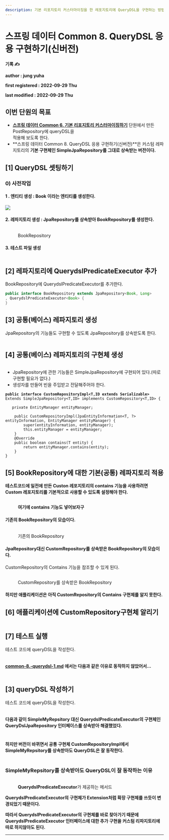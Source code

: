 ```yaml
---
description: 기본 리포지토리 커스터마이징을 한 레포지토리에 QueryDSL을 구현하는 방법
---
```


# 스프링 데이터 Common 8. QueryDSL 응용 구현하기(신버전)

**기록 ✍️**

**author : jung yuha**

**first registered : 2022-09-29 Thu**

**last modified : 2022-09-29 Thu**

## 이번 단원의 목표

* [**스프링 데이터 Common 6. 기본 리포지토리 커스터마이징하기**](../common/common-6..md) 단원에서 만든 PostRepository에 queryDSL을\
  적용해 보도록 한다.
* **스프링 데이터 Common 8. QueryDSL 응용 구현하기(신버전)**은 커스텀 레파지토리의 **기본 구현체인 SimpleJpaRepository를 그대로 상속받는 버전이다.**

## \[1] QueryDSL 셋팅하기

### 0) 사전작업

#### 1 . 엔티티 생성 : Book 이라는 엔티티를 생성한다.

![](<../.gitbook/assets/image (36) (1).png>)

#### 2. 레파지토리 생성 : JpaRepository를 상속받아 BookRepository를 생성한다.

<figure><img src="../.gitbook/assets/image (8) (4).png" alt=""><figcaption><p> BookRepository</p></figcaption></figure>

#### 3. 테스트 파일 생성

<figure><img src="../.gitbook/assets/image (1) (6).png" alt=""><figcaption></figcaption></figure>

## \[2] 레파지토리에 **QuerydslPredicateExecutor 추가**

BookRepository에 QuerydslPredicateExecutor를 추가한다.

```java
public interface BookRepository extends JpaRepository<Book, Long>
, QuerydslPredicateExecutor<Book> {
}

```

## \[3] 공통(베이스) 레파지토리 생성

JpaRepository의 기능들도 구현할 수 있도록 JpaRepository를 상속받도록 한다.

<figure><img src="../.gitbook/assets/image (16) (2).png" alt=""><figcaption></figcaption></figure>

## \[4] 공통(베이스) 레파지토리의 구현체 생성

<figure><img src="../.gitbook/assets/image (3) (4).png" alt=""><figcaption></figcaption></figure>

* JpaRepository에 관한 기능들은 SimpleJpaRepository에 구현되어 있다.(따로 구현할 필요가 없다.)
* 생성자를 만들어 빈을 주입받고 전달해주어야 한다.

<pre class="language-java"><code class="lang-java"><strong>public interface CustomRepositoryImpl&#x3C;T,ID extends Serializable>
</strong>Extends SimpleJpaRepository&#x3C;T,ID> implements CustomRepository&#x3C;T,ID> {

   private EntityManager entityManager;

    public CustomRepositoryImpl(JpaEntityInformation&#x3C;T, ?> entityInformation, EntityManager entityManager) {
        super(entityInformation, entityManager);
        this.entityManager = entityManager;
    }
    @Override
    public boolean contains(T entity) {
        return entityManager.contains(entity);
    }
}</code></pre>

## \[5] BookRepository에 대한 기본(공통) 레파지토리 적용

**테스트코드에 일전에 만든 Custon 레포지토리의 contains 기능을 사용하려면 Custom 레포지토리를 기본적으로 사용할 수 있도록 설정해야 한다.**&#x20;

<figure><img src="../.gitbook/assets/image (34).png" alt=""><figcaption><p> <strong>여기에 contains 기능도 넣어보자구</strong></p></figcaption></figure>

#### 기존의 BookRepository의 모습이다.

<figure><img src="../.gitbook/assets/image (8) (4).png" alt=""><figcaption><p> 기존의 BookRepository</p></figcaption></figure>

#### JpaRepository대신 CustomRepository를 상속받은 BookRepository의 모습이다.

CustomRepository의 Contains 기능을 참조할 수 있게 된다.

<figure><img src="../.gitbook/assets/image (10) (4).png" alt=""><figcaption><p> CustomRepository를 상속받은 BookRepository</p></figcaption></figure>

#### 하지만 애플리케이션은 아직 CustomRepository의 Contains 구현체를 알지 못한다.

## \[6] 애플리케이션에 CustomRepository구현체 알리기

<figure><img src="../.gitbook/assets/image (31).png" alt=""><figcaption></figcaption></figure>

## \[7] 테스트 실행

테스트 코드에 queryDSL을 작성한다.

<figure><img src="../.gitbook/assets/image (24).png" alt=""><figcaption></figcaption></figure>

#### [common-8.-querydsl-1.md](common-8.-querydsl-1.md "mention") 에서는 다음과 같은 이유로 동작하지 않았어서...

<figure><img src="../.gitbook/assets/image (6).png" alt=""><figcaption></figcaption></figure>

## \[3] queryDSL 작성하기

테스트 코드에 queryDSL을 작성한다.

<figure><img src="../.gitbook/assets/image (24).png" alt=""><figcaption></figcaption></figure>

#### 다음과 같이 SimpleMyRepsitory 대신 **QuerydslPredicateExecutor의 구현체인 QueryDslJpaRepository 인터페이스를 상속받아 해결했었다.**

<figure><img src="../.gitbook/assets/image (7) (5).png" alt=""><figcaption></figcaption></figure>

#### **하지만 버전이 바뀌면서** 공통 구현체 CustomRepositoryImpl에서 SimpleMyRepsitory를 상속받아도 QueryDSL은 잘 동작한다.&#x20;

<figure><img src="../.gitbook/assets/image (33) (2).png" alt=""><figcaption></figcaption></figure>

### SimpleMyRepsitory를 상속받아도 QueryDSL이 잘 동작하는 이유

<figure><img src="../.gitbook/assets/image (4) (6).png" alt=""><figcaption><p> <strong>QuerydslPredicateExecutor</strong>가 제공하는 <strong></strong> 메서드</p></figcaption></figure>

**QuerydslPredicateExecutor의 구현체가 Extension처럼 확장 구현체를 쓰듯이 변경되었기 때문이다.**

**따라서 QuerydslPredicateExecutor의 구현체를 바로 찾아가기 때문에 QuerydslPredicateExecutor 인터페이스에 대한 추가 구현을 커스텀 리파지토리에 따로 하지않아도 된다.**

****
